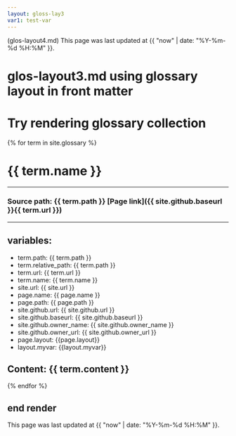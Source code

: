 ```yaml
---
layout: gloss-lay3
var1: test-var
---
```

(glos-layout4.md) This page was last updated at {{ "now" | date: "%Y-%m-%d %H:%M" }}.

# glos-layout3.md using glossary layout in front matter
# Try rendering glossary collection
{% for term in site.glossary %}
# {{ term.name }}

---
### Source path: {{ term.path }} [Page link]({{ site.github.baseurl }}{{ term.url }})
---

## variables:
  - term.path: {{ term.path }}
  - term.relative_path: {{ term.path }}
  - term.url: {{ term.url }}
  - term.name: {{ term.name }}
  - site.url: {{ site.url }}
  - page.name: {{ page.name }}
  - page.path: {{ page.path }}
  - site.github.url: {{ site.github.url }}
  - site.github.baseurl: {{ site.github.baseurl }}
  - site.github.owner_name: {{ site.github.owner_name }}
  - site.github.owner_url: {{ site.github.owner_url }}
  - page.layout: {{page.layout}}
  - layout.myvar: {{layout.myvar}}

Content:
{{ term.content }}
---
{% endfor %}

## end render

This page was last updated at {{ "now" | date: "%Y-%m-%d %H:%M" }}.
